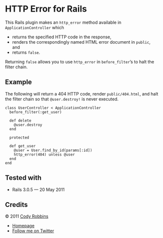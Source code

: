 HTTP Error for Rails
====================

This Rails plugin makes an `http_error` method available in `ApplicationController` which

* returns the specified HTTP code in the response,
* renders the correspondingly named HTML error document in `public`, and
* returns `false`.

Returning `false` allows you to use `http_error` in `before_filter`’s to halt the filter chain.

Example
--------

The following will return a 404 HTTP code, render `public/404.html`, and halt the filter chain so that `@user.destroy!` is never executed.

    class UserController < ApplicationController
      before_filter(:get_user)

      def delete
        @user.destroy
      end

      protected

      def get_user
        @user = User.find_by_id(params[:id])
        http_error(404) unless @user
      end
    end

Tested with
-----------

* Rails 3.0.5 — 20 May 2011

Credits
-------

© 2011 [Cody Robbins](http://codyrobbins.com/)

* [Homepage](http://codyrobbins.com/software/http-error)
* [Follow me on Twitter](http://twitter.com/codyrobbins)